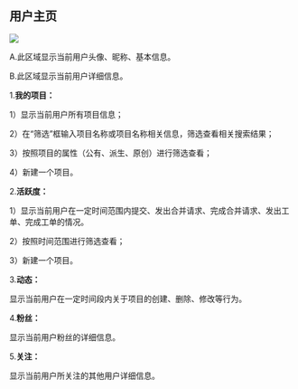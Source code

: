## 用户主页

![](/CSDN_Code/code_support/blob/master/images/FAQ_1_7_1.jpg)

A.此区域显示当前用户头像、昵称、基本信息。

B.此区域显示当前用户详细信息。

1.**我的项目：**

1）显示当前用户所有项目信息；

2）在“筛选”框输入项目名称或项目名称相关信息，筛选查看相关搜索结果；

3）按照项目的属性（公有、派生、原创）进行筛选查看；

4）新建一个项目。

2.**活跃度：**

1）显示当前用户在一定时间范围内提交、发出合并请求、完成合并请求、发出工单、完成工单的情况。

2）按照时间范围进行筛选查看；

3）新建一个项目。

3.**动态：**

显示当前用户在一定时间段内关于项目的创建、删除、修改等行为。

4.**粉丝：**

显示当前用户粉丝的详细信息。

5.**关注：**

显示当前用户所关注的其他用户详细信息。

